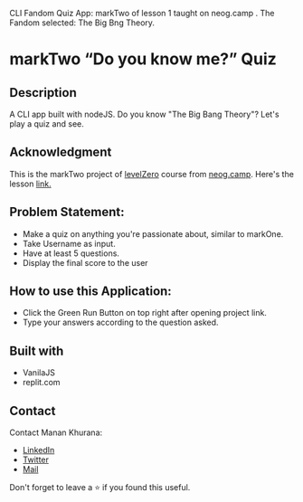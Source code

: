 CLI Fandom Quiz App: markTwo of lesson 1 taught on neog.camp .
The Fandom selected: The Big Bng Theory.

# markTwo “Do you know me?” Quiz
## Description
A CLI app built with nodeJS. Do you know "The Big Bang Theory"? Let's play a quiz and see.

## Acknowledgment
This is the markTwo project of [levelZero](https://neog.camp/level-zero) course from [neog.camp](neog.camp). Here's the lesson [link.](https://neog.camp/guide/lessonOne)

## Problem Statement:
- Make a quiz on anything you're passionate about, similar to markOne.
- Take Username as input.
- Have at least 5 questions.
- Display the final score to the user

## How to use this Application:
- Click the Green Run Button on top right after opening project link.
- Type your answers according to the question asked.

## Built with
- VanilaJS
- replit.com

## Contact
Contact Manan Khurana:
- [LinkedIn](https://www.linkedin.com/in/manan-khurana-1b135b19b/)
- [Twitter](https://twitter.com/manankhurrana)
- [Mail](mailto:khuranamanan12@gmail.com)

Don't forget to leave a ⭐ if you found this useful.
